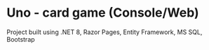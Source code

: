 # Uno - card game (Console/Web)

Project built using .NET 8, Razor Pages, Entity Framework, MS SQL, Bootstrap
